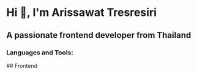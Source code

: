 # Hi 👋, I'm Arissawat Tresresiri
## A passionate frontend developer from Thailand

<h3 align="start">Languages and Tools:</h3>

<p align="left">
 ## Frontend
</p>
